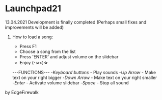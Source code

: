 # Launchpad21
13.04.2021
Development is finally completed (Perhaps small fixes and improvements will be added)

1) How to load a song:
    * Press F1
    * Choose a song from the list
    * Press 'ENTER' and adjust volume on the slidebar
    * Enjoy (･ω<)☆

    ---FUNCTIONS---
    -_Keyboard buttons_ - Play sounds
    -_Up Arrow_ - Make text on your right bigger
    -_Down Arrow_ - Make text on your right smaller
    -_Enter_ - Activate volume slidebar
    -_Space_ - Stop all sound

by EdgeFirewalk

